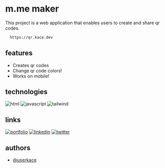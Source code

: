 
# m.me maker

This project is a web application that enables users to create and share qr codes. 

```html
  https://qr.kace.dev
```

## features

- Creates qr codes
- Change qr code colors!
- Works on mobile!

## technologies

![html](https://img.shields.io/badge/HTML5-E34F26?style=for-the-badge&logo=html5&logoColor=white)
![javascript](https://img.shields.io/badge/JavaScript-F7DF1E?style=for-the-badge&logo=JavaScript&logoColor=333)
![tailwind](https://img.shields.io/badge/Tailwind_CSS-38B2AC?style=for-the-badge&logo=tailwind-css&logoColor=white)



## links

[![portfolio](https://img.shields.io/badge/my_portfolio-000?style=for-the-badge&logo=ko-fi&logoColor=white)](https://user.kace.dev/)
[![linkedin](https://img.shields.io/badge/linkedin-0A66C2?style=for-the-badge&logo=linkedin&logoColor=white)](https://www.linkedin.com/in/kcspadilla/)
[![twitter](https://img.shields.io/badge/github-1e1e1e?style=for-the-badge&logo=github&logoColor=white)](https://github.com/userkace)

## authors

- [@userkace](https://www.github.com/userkace)

